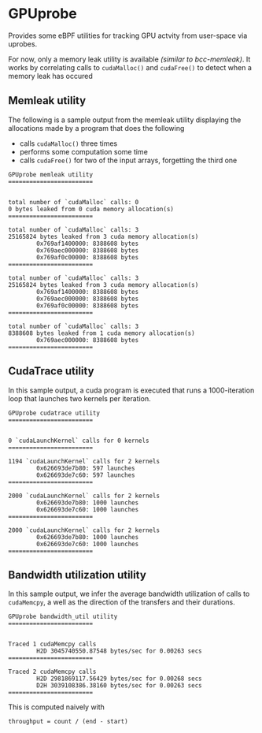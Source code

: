 # GPUprobe

Provides some eBPF utilities for tracking GPU actvity from user-space via
uprobes.

For now, only a memory leak utility is available *(similar to bcc-memleak)*.
It works by correlating calls to `cudaMalloc()` and `cudaFree()` to detect when
a memory leak has occured 

## Memleak utility

The following is a sample output from the memleak utility displaying the 
allocations made by a program that does the following

- calls `cudaMalloc()` three times
- performs some computation some time
- calls `cudaFree()` for two of the input arrays, forgetting the third one

```
GPUprobe memleak utility
========================


total number of `cudaMalloc` calls: 0
0 bytes leaked from 0 cuda memory allocation(s)
========================

total number of `cudaMalloc` calls: 3
25165824 bytes leaked from 3 cuda memory allocation(s)
        0x769af1400000: 8388608 bytes
        0x769aec000000: 8388608 bytes
        0x769af0c00000: 8388608 bytes
========================

total number of `cudaMalloc` calls: 3
25165824 bytes leaked from 3 cuda memory allocation(s)
        0x769af1400000: 8388608 bytes
        0x769aec000000: 8388608 bytes
        0x769af0c00000: 8388608 bytes
========================

total number of `cudaMalloc` calls: 3
8388608 bytes leaked from 1 cuda memory allocation(s)
        0x769aec000000: 8388608 bytes
========================
```

## CudaTrace utility

In this sample output, a cuda program is executed that runs a 1000-iteration 
loop that launches two kernels per iteration.

```
GPUprobe cudatrace utility
========================


0 `cudaLaunchKernel` calls for 0 kernels
========================

1194 `cudaLaunchKernel` calls for 2 kernels
        0x626693de7b80: 597 launches
        0x626693de7c60: 597 launches
========================

2000 `cudaLaunchKernel` calls for 2 kernels
        0x626693de7b80: 1000 launches
        0x626693de7c60: 1000 launches
========================

2000 `cudaLaunchKernel` calls for 2 kernels
        0x626693de7b80: 1000 launches
        0x626693de7c60: 1000 launches
========================
```

## Bandwidth utilization utility

In this sample output, we infer the average bandwidth utilization of calls to
`cudaMemcpy`, a well as the direction of the transfers and their durations.

```
GPUprobe bandwidth_util utility
========================


Traced 1 cudaMemcpy calls
        H2D 3045740550.87548 bytes/sec for 0.00263 secs
========================

Traced 2 cudaMemcpy calls
        H2D 2981869117.56429 bytes/sec for 0.00268 secs
        D2H 3039108386.38160 bytes/sec for 0.00263 secs
========================
```

This is computed naively with

```
throughput = count / (end - start)
```
